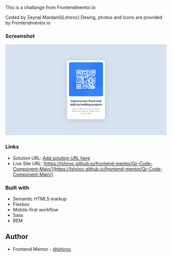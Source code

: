 This is a challange from Frontendmentor.io

Coded by Zeynal Mardanli(Lshiroc)
Desing, photos and icons are provided by Frontendmentor.io



### Screenshot

![](./screenshot.png)

### Links

- Solution URL: [Add solution URL here](https://your-solution-url.com)
- Live Site URL: [https://lshiroc.github.io/frontend-mentor/Qr-Code-Component-Main/](https://lshiroc.github.io/frontend-mentor/Qr-Code-Component-Main/)


### Built with

- Semantic HTML5 markup
- Flexbox
- Mobile-first workflow
- Sass
- BEM


## Author

- Frontend Mentor - [@lshiroc](https://www.frontendmentor.io/profile/lshiroc)
